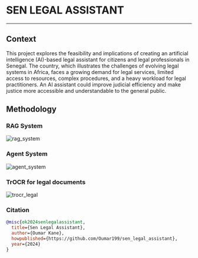 # SEN LEGAL ASSISTANT 
-------------------------

## Context

<p align = "justify">

This project explores the feasibility and implications of creating an artificial intelligence (AI)-based legal assistant for citizens and legal professionals in Senegal. The country, which illustrates the challenges of evolving legal systems in Africa, faces a growing demand for legal services, limited access to resources, complex procedures, and a heavy workload for legal practitioners. An AI assistant could improve judicial efficiency and make justice more accessible and understandable to the general public.
 </p>

## Methodology

### RAG System

![rag_system](https://github.com/user-attachments/assets/d7519554-c2dc-42c5-82ff-fd91b1e3d739)

### Agent System

![agent_system](https://github.com/user-attachments/assets/e6ffeb8e-9acb-4cae-a456-6303792a6750)

### TrOCR for legal documents

![trocr_legal](https://github.com/user-attachments/assets/7760ef0d-afbc-4373-839a-bf310036480b)

<!-- <p style="text-align: justify"> -->
<!-- In this project, we use Deep Neural Networks to identify which image is fake or real. The training will be done on a dataset that we got from Kaggle (check it here <a href="https://www.kaggle.com/datasets/ciplab/real-and-fake-face-detection?resource=download)">kaggle_real_fake_faces</a>) created by $\color{darkorange}Seonghyeon \space Nam,\space Seoung \space Wug \space Oh,\space et\space al.$ They used expert knowledge to photoshop authentic images. The fake images range between easy, medium, or hard to recognize. The modifications are made on the eyes, nose, and mouth (which permit human beings to recognize others) or the whole face. -->
<!-- </p> -->

<!-- ![fake_photoshop](https://github.com/minostauros/Real-and-Fake-Face-Detection/raw/master/filename_description.jpg) -->

<!-- The image above is described as a fake image file. The name of the file can be decomposed into three different parts separated by underscores:

- The first part indicates the quality of the Photoshop or the difficulty of recognizing that it is fake;
- The second part indicates the identification number of the image;
- The third and final part indicates the modified segment of the face in binary digits with the following signature -> $\color{orange}[left\\_eye\\_bit,\space right\\_eye\\_bit,\space nose\\_bit,\space mouth\\_bit]$. The segment is modified if it is the positive bit (1). Otherwise, the segment is not modified.  -->

<!-- ### Installing

The `fake_face_detection` package contains functions and classes used for making exploration, pre-processing, visualization, training, searching for the best model, etc. It is available, and you install it with the following steps:

- Type the following command on the console to clone the GitHub repository:
```console
$ git clone https://github.com/Oumar199/fake_face_detection_ViT.git
```
- Switch to the cloned directory with the command:
```console
$ cd fake_face_detection_ViT
```
- Create a python environment with `virtualenv`:
```console
$ pip install --user virtualenv
$ python<version> -m venv env
```
- Activate the virtual environment:
```console
$ .\env\Scripts\activate
```
- Install the required libraries in your environment by typing the following command:
```console
$ pip install -r requirements.txt
```
- Install the `fake_face_detection` package with:
```console
$ pip install -e fake-face-detection
```
- You can deactivate the environment if you finish:
```console
$ deactivate
```  -->

<!-- ### Tutorial

A tutorial explaining how each package part was create is available in `readthedocs` and `github`. Click on the following link to access it $\longrightarrow$ [Tutorial](https://oumar199.github.io/fake_real_face_detection_docs/). -->

<!-- ### Example of usage

After installing the package, you can test it by creating a Python file named $\color{orange}optimization.py$ and add the following code inside the file to optimize the parameters of your objective function:
```python
# import the Bayesian optimization class
from fake_face_detection.optimization.bayesian_optimization import SimpleBayesianOptimization
import pandas as pd

"""
Create here your objective function and define your search spaces according to the Tutorial
"""

# Initialize the Bayesian optimization object
bo_search = SimpleBayesianOptimization(objective, search_spaces) # if you want to minimize the objective function set maximize = False

# Search for the best hyperparameters
bo_search.optimize(n_trials = 50, n_tests = 100)

# Print the results
results = bo_search.get_results()

pd.options.display.max_rows = 50
print(results.head(50))

```

To execute the file, write the following command in the console of your terminal:
```console
python<version> optimization.py
``` -->

### Citation
```bibtex
@misc{ok2024senlegalassistant,
  title={Sen Legal Assistant},
  author={Oumar Kane},
  howpublished={https://github.com/Oumar199/sen_legal_assistant},
  year={2024}
}
```
